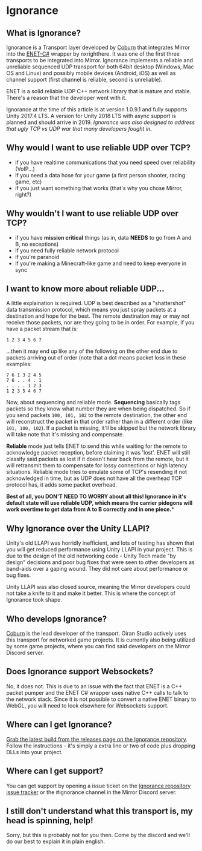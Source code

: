 # Ignorance

## What is Ignorance?
Ignorance is a Transport layer developed by [Coburn](http://github.com/softwareguy) that integrates Mirror into the [ENET-C#](https://github.com/nxrighthere/ENet-CSharp) wrapper by nxrighthere. It was one of the first three transports to be integrated into Mirror. Ignorance implements a reliable and unreliable sequenced UDP transport for both 64bit desktop (Windows, Mac OS and Linux) and possibly mobile devices (Android, iOS) as well as channel support (first channel is reliable, second is unreliable).

ENET is a solid reliable UDP C++ network library that is mature and stable. There's a reason that the developer went with it.

Ignorance at the time of this article is at version 1.0.9.1 and fully supports Unity 2017.4 LTS. A version for Unity 2018 LTS with async support is planned and should arrive in 2019. *Ignorance was also designed to address that ugly TCP vs UDP war that many developers fought in.*

## Why would I want to use reliable UDP over TCP?
- if you have realtime communications that you need speed over reliability (VoIP...)
- if you need a data hose for your game (a first person shooter, racing game, etc)
- if you just want something that works (that's why you chose Mirror, right?)

## Why wouldn't I want to use reliable UDP over TCP?
- if you have **mission critical** things (as in, data **NEEDS** to go from A and B, no exceptions)
- if you need fully reliable network protocol
- if you're paranoid
- if you're making a Minecraft-like game and need to keep everyone in sync

## I want to know more about reliable UDP...
A little explaination is required. UDP is best described as a "shattershot" data transmission protocol, which means you just spray packets at a destination and hope for the best. The remote destination may or may not receive those packets, nor are they going to be in order. For example, if you have a packet stream that is:
```
1 2 3 4 5 6 7
```
...then it may end up like any of the following on the other end due to packets arriving out of order (note that a dot means packet loss in these examples:
```
7 6 1 3 2 4 5
7 6 . . 4 . 1
. . . . 1 2 3
1 2 3 5 4 6 7
```

Now, about sequencing and reliable mode. **Sequencing** basically tags packets so they know what number they are when being dispatched. So if you send packets `100, 101, 102` to the remote destination, the other end will reconstruct the packet in that order rather than in a different order (like `101, 100, 102`). If a packet is missing, it'll be skipped but the network library will take note that it's missing and compensate.

**Reliable** mode just tells ENET to send this while waiting for the remote to acknowledge packet reception, before claiming it was 'lost'. ENET will still classify said packets as lost if it doesn't hear back from the remote, but it will retransmit them to compensate for lossy connections or high latency situations. Reliable mode tries to emulate some of TCP's resending if not acknowledged in time, but as UDP does not have all the overhead TCP protocol has, it adds some packet overhead.

**Best of all, you DON'T NEED TO WORRY about all this! Ignorance in it's default state will use reliable UDP, which means the carrier pidegons will work overtime to get data from A to B correctly and in one piece.***

## Why Ignorance over the Unity LLAPI?
Unity's old LLAPI was horridly inefficient, and lots of testing has shown that you will get reduced performance using Unity LLAPI in your project. This is due to the design of the old networking code - Unity Tech made "by design" decisions and poor bug fixes that were seen to other developers as band-aids over a gaping wound. They did not care about performance or bug fixes.

Unity LLAPI was also closed source, meaning the Mirror developers could not take a knife to it and make it better. This is where the concept of Ignorance took shape.

## Who develops Ignorance?
[Coburn](http://github.com/softwareguy) is the lead developer of the transport. Oiran Studio actively uses this transport for networked game projects. It is currently also being utilized by some game projects, where you can find said developers on the Mirror Discord server.

## Does Ignorance support Websockets?
No, it does not. This is due to an issue with the fact that ENET is a C++ packet pumper and the ENET C# wrapper uses native C++ calls to talk to the network stack. Since it is not possible to convert a native ENET binary to WebGL, you will need to look elsewhere for Websockets support.

## Where can I get Ignorance?
[Grab the latest build from the releases page on the Ignorance repository](https://github.com/SoftwareGuy/Ignorance). Follow the instructions - it's simply a extra line or two of code plus dropping DLLs into your project.

## Where can I get support?
You can get support by opening a issue ticket on the [Ignorance repository issue tracker](https://github.com/SoftwareGuy/Ignorance/issues) or the #ignorance channel in the Mirror Discord server.

## I still don't understand what this transport is, my head is spinning, help!
Sorry, but this is probably not for you then. Come by the discord and we'll do our best to explain it in plain english.
